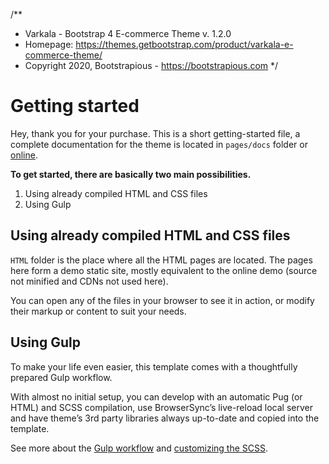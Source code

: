 /**
 * Varkala - Bootstrap 4 E-commerce Theme v. 1.2.0
 * Homepage: https://themes.getbootstrap.com/product/varkala-e-commerce-theme/
 * Copyright 2020, Bootstrapious - https://bootstrapious.com
 */

# Getting started 

Hey, thank you for your purchase. This is a short getting-started file, a complete documentation for the theme is located in `pages/docs` folder or [online](https://demo.bootstrapious.com/varkala/1-1/docs/index.html).

**To get started, there are basically two main possibilities.**

1. Using already compiled HTML and CSS files
2. Using Gulp

## Using already compiled HTML and CSS files

`HTML` folder is the place where all the HTML pages are located. The pages here form a demo static site, mostly equivalent to the online demo (source not minified and CDNs not used here).

You can open any of the files in your browser to see it in action, or modify their markup or content to suit your needs.

## Using Gulp

To make your life even easier, this template comes with a thoughtfully prepared Gulp workflow.

With almost no initial setup, you can develop with an automatic Pug (or HTML) and SCSS compilation, use BrowserSync’s live-reload local server and have theme’s 3rd party libraries always up-to-date and copied into the template.

See more about the [Gulp workflow](https://demo.bootstrapious.com/varkala/1-2/docs/gulp.html) and [customizing the SCSS](https://demo.bootstrapious.com/varkala/1-2/docs/customizing-css.html). 
